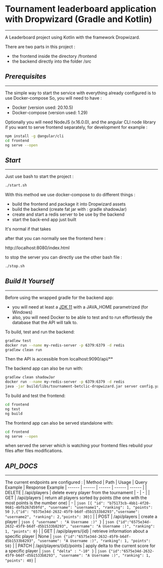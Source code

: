 # Tournament leaderboard application with Dropwizard (Gradle and Kotlin)
------------
A Leaderboard project using Kotlin with the framework Dropwizard. 

There are two parts in this project :
 * the frontend inside the directory /frontend
 * the backend directly into the folder /src

## _Prerequisites_
------------
The simple way to start the service with everything already configured is to use Docker-compose
So, you will need to have : 
 * Docker (version used: 20.10.5)
 * Docker-compose (version used: 1.29)

Optionally you will need NodeJS (v.16.0.0), and the angular CLI node library if you want to serve frontend separately, 
for development for example : 

```sh
npm install -g @angular/cli
cd frontend
ng serve --open
```

## _Start_
------------
Just use bash to start the project : 
```sh
./start.sh
```

With this method we use docker-compose to do different things : 
- build the frontend and package it into Dropwizard assets
- build the backend (create fat jar with : gradle shadowJar)
- create and start a redis server to be use by the backend
- start the back-end app just built

It's normal if that takes 

after that you can normally see the frontend here : 

http://localhost:8080/index.html

to stop the server you can directly use the other bash file : 
```sh
./stop.sh
```

## _Build It Yourself_
------------
Before using the wrapped gradle for the backend app:
 - you will need at least a [JDK 11](https://www.oracle.com/ca-fr/java/technologies/javase-jdk11-downloads.html) with a JAVA_HOME parametrized (for Windows)
 - also, you will need Docker to be able to test and to run effortlessly the database that the API will talk to.

To build, test and run the backend:

```sh
gradlew test
docker run --name my-redis-server -p 6379:6379 -d redis
gradlew clean run
```
Then the API is accessible from localhost:9090/api/**

The backend app can also be run with:
```sh
gradlew clean shadowJar
docker run --name my-redis-server -p 6379:6379 -d redis
java -jar build/libs/tournament-betclic-dropwizard.jar server config.yaml
```

To build and test the frontend:
```sh
cd frontend
ng test
ng build
```

The frontend app can also be served standalone with:
```sh
cd frontend
ng serve --open
```
when served the server which is watching your frontend files rebuild your files after files modifications.


## _API_DOCS_
------------
The current endpoints are configured :
| Method | Path | Usage | Query Example | Response Example
| ------ | ------ | ------ | ------ |  ------ |
| DELETE | /api/players | delete every player from the tournament | - | - |
| GET | /api/players | return all players sorted by points (the one with the most points is the number one) | - | ```json [{ "id": "b75173cb-4bb1-4f20-9681-4bfb267d59fd", "username": "username1", "ranking": 1, "points": 50 },{"id": "6575e34d-2632-45f9-b6df-d5b1533b8293","username": "username2", "ranking": 2,"points": 30}]``` |
| POST | /api/players | create a player | ```json { "username" : "A Username :)" }``` | ```json {"id":"6575e34d-2632-45f9-b6df-d5b1533b8293", "username": "A Username :)", "ranking": 1, "points": 0}``` |
| GET | /api/players/{id} | retrieve information about a specific player | None | ```json {"id":"6575e34d-2632-45f9-b6df-d5b1533b8293", "username": "A Username :)", "ranking": 1, "points": 50}``` |
| PATCH | /api/players/{id}/points | apply delta to the current score for a specific player | ```json { "delta" : "-10" }``` | ```json {"id":"6575e34d-2632-45f9-b6df-d5b1533b8293", "username": "A Username :)", "ranking": 1, "points": 40}``` |




